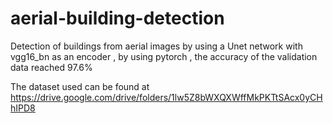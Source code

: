 # aerial-building-detection
Detection of buildings from aerial images by using a Unet network with vgg16_bn as an encoder  , by using pytorch , the accuracy of the validation data reached 97.6% 

The dataset used can be found at https://drive.google.com/drive/folders/1lw5Z8bWXQXWffMkPKTtSAcx0yCHhIPD8
